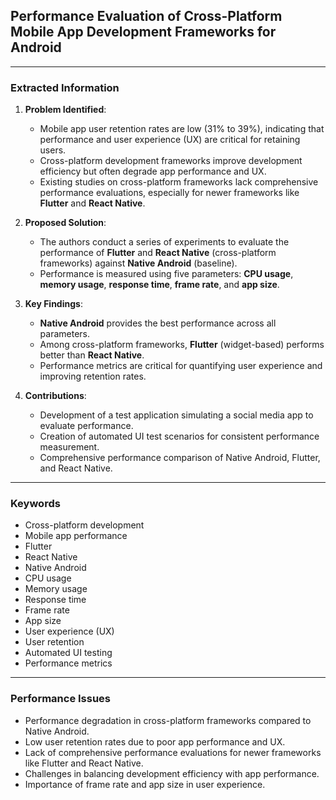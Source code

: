 ## Performance Evaluation of Cross-Platform Mobile App Development Frameworks for Android

---

### Extracted Information

1. **Problem Identified**:
    - Mobile app user retention rates are low (31% to 39%), indicating that performance and user experience (UX) are critical for retaining users.
    - Cross-platform development frameworks improve development efficiency but often degrade app performance and UX.
    - Existing studies on cross-platform frameworks lack comprehensive performance evaluations, especially for newer frameworks like **Flutter** and **React Native**.

2. **Proposed Solution**:
    - The authors conduct a series of experiments to evaluate the performance of **Flutter** and **React Native** (cross-platform frameworks) against **Native Android** (baseline).
    - Performance is measured using five parameters: **CPU usage**, **memory usage**, **response time**, **frame rate**, and **app size**.

3. **Key Findings**:
    - **Native Android** provides the best performance across all parameters.
    - Among cross-platform frameworks, **Flutter** (widget-based) performs better than **React Native**.
    - Performance metrics are critical for quantifying user experience and improving retention rates.

4. **Contributions**:
    - Development of a test application simulating a social media app to evaluate performance.
    - Creation of automated UI test scenarios for consistent performance measurement.
    - Comprehensive performance comparison of Native Android, Flutter, and React Native.

---

### Keywords
- Cross-platform development
- Mobile app performance
- Flutter
- React Native
- Native Android
- CPU usage
- Memory usage
- Response time
- Frame rate
- App size
- User experience (UX)
- User retention
- Automated UI testing
- Performance metrics

---

### Performance Issues
- Performance degradation in cross-platform frameworks compared to Native Android.
- Low user retention rates due to poor app performance and UX.
- Lack of comprehensive performance evaluations for newer frameworks like Flutter and React Native.
- Challenges in balancing development efficiency with app performance.
- Importance of frame rate and app size in user experience.